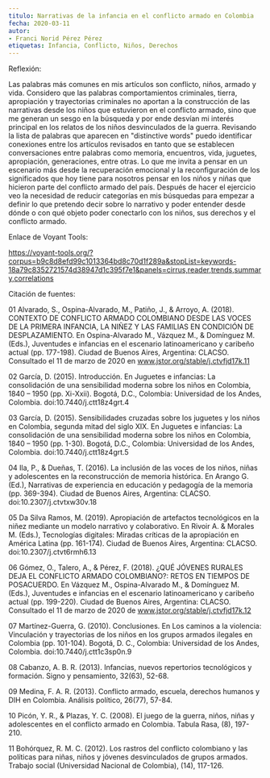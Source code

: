 ```yaml
---
titulo: Narrativas de la infancia en el conflicto armado en Colombia
fecha: 2020-03-11
autor:
- Franci Norid Pérez Pérez
etiquetas: Infancia, Conflicto, Niños, Derechos
---
```


Reflexión:

Las palabras más comunes en mis artículos son conflicto, niños, armado y vida. Considero que las palabras comportamientos criminales, tierra, apropiación y trayectorias criminales no aportan a la construcción de las narrativas desde los niños que estuvieron en el conflicto armado, sino que me generan un sesgo en la búsqueda y por ende desvían mi interés principal en los relatos de los niños desvinculados de la guerra. Revisando la lista de palabras que aparecen en "distinctive words" puedo identificar conexiones entre los artículos revisados en tanto que se establecen conversaciones entre palabras como memoria, encuentros, vida, juguetes, apropiación, generaciones, entre otras. Lo que me invita a pensar en un escenario más desde la recuperación emocional y la reconfiguración de los significados que hoy tiene para nosotros pensar en los niños y niñas que hicieron parte del conflicto armado del país.
Después de hacer el ejercicio veo la necesidad de reducir categorías en mis búsquedas para empezar a definir lo que pretendo decir sobre lo narrativo y poder entender desde dónde o con qué objeto poder conectarlo con los niños, sus derechos y el conflicto armado.

Enlace de Voyant Tools:

https://voyant-tools.org/?corpus=b9c8d8efd99c1013364bd8c70d1f289a&stopList=keywords-18a79c8352721574d38947d1c395f7e1&panels=cirrus,reader,trends,summary,correlations

Citación de fuentes:

01 Alvarado, S., Ospina-Alvarado, M., Patiño, J., & Arroyo, A. (2018). CONTEXTO DE CONFLICTO ARMADO COLOMBIANO DESDE LAS VOCES DE LA PRIMERA INFANCIA, LA NIÑEZ Y LAS FAMILIAS EN CONDICIÓN DE DESPLAZAMIENTO. En Ospina-Alvarado M., Vázquez M., & Domínguez M. (Eds.), Juventudes e infancias en el escenario latinoamericano y caribeño actual (pp. 177-198). Ciudad de Buenos Aires, Argentina: CLACSO. Consultado el 11 de marzo de 2020 en www.jstor.org/stable/j.ctvfjd17k.11

02 García, D. (2015). Introducción. En Juguetes e infancias: La consolidación de una sensibilidad moderna sobre los niños en Colombia, 1840 – 1950 (pp. Xi-Xxii). Bogotá, D.C., Colombia: Universidad de los Andes, Colombia. doi:10.7440/j.ctt18z4grt.4

03 García, D. (2015). Sensibilidades cruzadas sobre los juguetes y los niños en Colombia, segunda mitad del siglo XIX. En Juguetes e infancias: La consolidación de una sensibilidad moderna sobre los niños en Colombia, 1840 – 1950 (pp. 1-30). Bogotá, D.C., Colombia: Universidad de los Andes, Colombia. doi:10.7440/j.ctt18z4grt.5

04 Ila, P., & Dueñas, T. (2016). La inclusión de las voces de los niños, niñas y adolescentes en la reconstrucción de memoria histórica. En Arango G. (Ed.), Narrativas de experiencia en educación y pedagogía de la memoria (pp. 369-394). Ciudad de Buenos Aires, Argentina: CLACSO. doi:10.2307/j.ctvtxw30v.18

05 Da Silva Ramos, M. (2019). Apropiación de artefactos tecnológicos en la niñez mediante un modelo narrativo y colaborativo. En Rivoir A. & Morales M. (Eds.), Tecnologías digitales: Miradas críticas de la apropiación en América Latina (pp. 161-174). Ciudad de Buenos Aires, Argentina: CLACSO. doi:10.2307/j.ctvt6rmh6.13

06 Gómez, O., Talero, A., & Pérez, F. (2018). ¿QUÉ JÓVENES RURALES DEJA EL CONFLICTO ARMADO COLOMBIANO?: RETOS EN TIEMPOS DE POSACUERDO. En Vázquez M., Ospina-Alvarado M., & Domínguez M. (Eds.), Juventudes e infancias en el escenario latinoamericano y caribeño actual (pp. 199-220). Ciudad de Buenos Aires, Argentina: CLACSO. Consultado el 11 de marzo de 2020 de www.jstor.org/stable/j.ctvfjd17k.12

07 Martínez-Guerra, G. (2010). Conclusiones. En Los caminos a la violencia: Vinculación y trayectorias de los niños en los grupos armados ilegales en Colombia (pp. 101-104). Bogotá, D. C., Colombia: Universidad de los Andes, Colombia. doi:10.7440/j.ctt1c3sp0n.9

08 Cabanzo, A. B. R. (2013). Infancias, nuevos repertorios tecnológicos y formación. Signo y pensamiento, 32(63), 52-68.

09 Medina, F. A. R. (2013). Conflicto armado, escuela, derechos humanos y DIH en Colombia. Análisis político, 26(77), 57-84.

10 Picón, Y. R., & Plazas, Y. C. (2008). El juego de la guerra, niños, niñas y adolescentes en el conflicto armado en Colombia. Tabula Rasa, (8), 197-210.

11 Bohórquez, R. M. C. (2012). Los rastros del conflicto colombiano y las políticas para niñas, niños y jóvenes desvinculados de grupos armados. Trabajo social (Universidad Nacional de Colombia), (14), 117-126.
